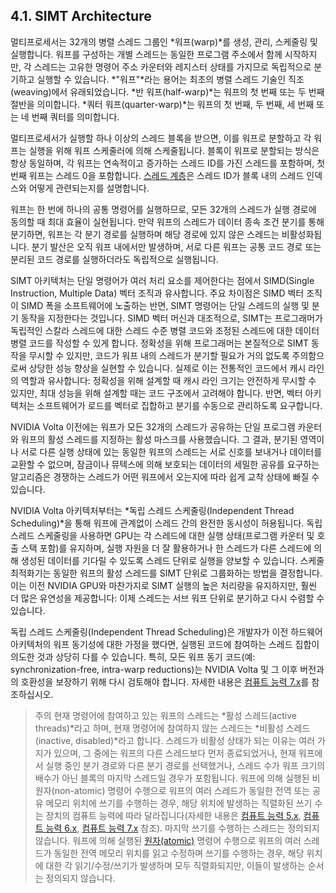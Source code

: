 ## 4.1. SIMT Architecture

멀티프로세서는 32개의 병렬 스레드 그룹인 *워프(warp)*를 생성, 관리, 스케줄링 및 실행합니다. 워프를 구성하는 개별 스레드는 동일한 프로그램 주소에서 함께 시작하지만, 각 스레드는 고유한 명령어 주소 카운터와 레지스터 상태를 가지므로 독립적으로 분기하고 실행할 수 있습니다. *"워프"*라는 용어는 최초의 병렬 스레드 기술인 직조(weaving)에서 유래되었습니다. *반 워프(half-warp)*는 워프의 첫 번째 또는 두 번째 절반을 의미합니다. *쿼터 워프(quarter-warp)*는 워프의 첫 번째, 두 번째, 세 번째 또는 네 번째 쿼터를 의미합니다.

멀티프로세서가 실행할 하나 이상의 스레드 블록을 받으면, 이를 워프로 분할하고 각 워프는 실행을 위해 워프 스케줄러에 의해 스케줄됩니다. 블록이 워프로 분할되는 방식은 항상 동일하며, 각 워프는 연속적이고 증가하는 스레드 ID를 가진 스레드를 포함하며, 첫 번째 워프는 스레드 0을 포함합니다. [스레드 계층](https://docs.nvidia.com/cuda/cuda-c-programming-guide/#thread-hierarchy)은 스레드 ID가 블록 내의 스레드 인덱스와 어떻게 관련되는지를 설명합니다.

워프는 한 번에 하나의 공통 명령어를 실행하므로, 모든 32개의 스레드가 실행 경로에 동의할 때 최대 효율이 실현됩니다. 만약 워프의 스레드가 데이터 종속 조건 분기를 통해 분기하면, 워프는 각 분기 경로를 실행하며 해당 경로에 있지 않은 스레드는 비활성화됩니다. 분기 발산은 오직 워프 내에서만 발생하며, 서로 다른 워프는 공통 코드 경로 또는 분리된 코드 경로를 실행하더라도 독립적으로 실행됩니다.

SIMT 아키텍처는 단일 명령어가 여러 처리 요소를 제어한다는 점에서 SIMD(Single Instruction, Multiple Data) 벡터 조직과 유사합니다. 주요 차이점은 SIMD 벡터 조직이 SIMD 폭을 소프트웨어에 노출하는 반면, SIMT 명령어는 단일 스레드의 실행 및 분기 동작을 지정한다는 것입니다. SIMD 벡터 머신과 대조적으로, SIMT는 프로그래머가 독립적인 스칼라 스레드에 대한 스레드 수준 병렬 코드와 조정된 스레드에 대한 데이터 병렬 코드를 작성할 수 있게 합니다. 정확성을 위해 프로그래머는 본질적으로 SIMT 동작을 무시할 수 있지만, 코드가 워프 내의 스레드가 분기할 필요가 거의 없도록 주의함으로써 상당한 성능 향상을 실현할 수 있습니다. 실제로 이는 전통적인 코드에서 캐시 라인의 역할과 유사합니다: 정확성을 위해 설계할 때 캐시 라인 크기는 안전하게 무시할 수 있지만, 최대 성능을 위해 설계할 때는 코드 구조에서 고려해야 합니다. 반면, 벡터 아키텍처는 소프트웨어가 로드를 벡터로 집합하고 분기를 수동으로 관리하도록 요구합니다.

NVIDIA Volta 이전에는 워프가 모든 32개의 스레드가 공유하는 단일 프로그램 카운터와 워프의 활성 스레드를 지정하는 활성 마스크를 사용했습니다. 그 결과, 분기된 영역이나 서로 다른 실행 상태에 있는 동일한 워프의 스레드는 서로 신호를 보내거나 데이터를 교환할 수 없으며, 잠금이나 뮤텍스에 의해 보호되는 데이터의 세밀한 공유를 요구하는 알고리즘은 경쟁하는 스레드가 어떤 워프에서 오는지에 따라 쉽게 교착 상태에 빠질 수 있습니다.

NVIDIA Volta 아키텍처부터는 *독립 스레드 스케줄링(Independent Thread Scheduling)*을 통해 워프에 관계없이 스레드 간의 완전한 동시성이 허용됩니다. 독립 스레드 스케줄링을 사용하면 GPU는 각 스레드에 대한 실행 상태(프로그램 카운터 및 호출 스택 포함)를 유지하며, 실행 자원을 더 잘 활용하거나 한 스레드가 다른 스레드에 의해 생성된 데이터를 기다릴 수 있도록 스레드 단위로 실행을 양보할 수 있습니다. 스케줄 최적화기는 동일한 워프의 활성 스레드를 SIMT 단위로 그룹화하는 방법을 결정합니다. 이는 이전 NVIDIA GPU와 마찬가지로 SIMT 실행의 높은 처리량을 유지하지만, 훨씬 더 많은 유연성을 제공합니다: 이제 스레드는 서브 워프 단위로 분기하고 다시 수렴할 수 있습니다.

독립 스레드 스케줄링(Independent Thread Scheduling)은 개발자가 이전 하드웨어 아키텍처의 워프 동기성에 대한 가정을 했다면, 실행된 코드에 참여하는 스레드 집합이 의도한 것과 상당히 다를 수 있습니다. 특히, 모든 워프 동기 코드(예: synchronization-free, intra-warp reductions)는 NVIDIA Volta 및 그 이후 버전과의 호환성을 보장하기 위해 다시 검토해야 합니다. 자세한 내용은 [컴퓨트 능력 7.x](https://docs.nvidia.com/cuda/cuda-c-programming-guide/#compute-capability-7-x)를 참조하십시오.

> 주의
> 현재 명령어에 참여하고 있는 워프의 스레드는 *활성 스레드(active threads)*라고 하며, 현재 명령어에 참여하지 않는 스레드는 *비활성 스레드(inactive, disabled)*라고 합니다. 스레드가 비활성 상태가 되는 이유는 여러 가지가 있으며, 그 중에는 워프의 다른 스레드보다 먼저 종료되었거나, 현재 워프에서 실행 중인 분기 경로와 다른 분기 경로를 선택했거나, 스레드 수가 워프 크기의 배수가 아닌 블록의 마지막 스레드일 경우가 포함됩니다.
> 워프에 의해 실행된 비원자(non-atomic) 명령어 수행으로 워프의 여러 스레드가 동일한 전역 또는 공유 메모리 위치에 쓰기를 수행하는 경우, 해당 위치에 발생하는 직렬화된 쓰기 수는 장치의 컴퓨트 능력에 따라 달라집니다(자세한 내용은 [컴퓨트 능력 5.x](https://docs.nvidia.com/cuda/cuda-c-programming-guide/#compute-capability-5-x), [컴퓨트 능력 6.x](https://docs.nvidia.com/cuda/cuda-c-programming-guide/#compute-capability-6-x), [컴퓨트 능력 7.x](https://docs.nvidia.com/cuda/cuda-c-programming-guide/#compute-capability-7-x) 참조). 마지막 쓰기를 수행하는 스레드는 정의되지 않습니다.
> 워프에 의해 실행된 [원자(atomic)](https://docs.nvidia.com/cuda/cuda-c-programming-guide/#atomic-functions) 명령어 수행으로 워프의 여러 스레드가 동일한 전역 메모리 위치를 읽고 수정하며 쓰기를 수행하는 경우, 해당 위치에 대한 각 읽기/수정/쓰기가 발생하며 모두 직렬화되지만, 이들이 발생하는 순서는 정의되지 않습니다.